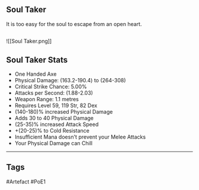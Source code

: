 ## Soul Taker
It is too easy for the soul to escape from an open heart.
##
![[Soul Taker.png]]
## Soul Taker Stats
- One Handed Axe
- Physical Damage: (163.2-190.4) to (264-308)
- Critical Strike Chance: 5.00%
- Attacks per Second: (1.88-2.03)
- Weapon Range: 1.1 metres
- Requires Level 59, 119 Str, 82 Dex
- (140-180)% increased Physical Damage
- Adds 30 to 40 Physical Damage
- (25-35)% increased Attack Speed
- +(20-25)% to Cold Resistance
- Insufficient Mana doesn't prevent your Melee Attacks
- Your Physical Damage can Chill


---
## Tags
#Artefact
#PoE1